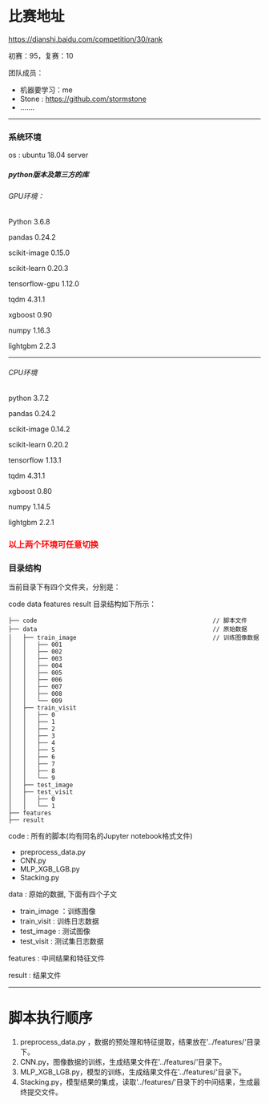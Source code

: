 # 比赛地址
https://dianshi.baidu.com/competition/30/rank

初赛：95，复赛：10

团队成员：

 - 机器要学习：me
 - Stone : https://github.com/stormstone
 - .......
    
---------------------------------------------
### 系统环境

os : ubuntu 18.04  server

##### python版本及第三方的库

###### GPU环境：

Python  3.6.8

pandas  0.24.2

scikit-image  0.15.0

scikit-learn  0.20.3

tensorflow-gpu  1.12.0

tqdm 4.31.1

xgboost  0.90

numpy  1.16.3

lightgbm 2.2.3

------------

###### CPU环境

python  3.7.2

pandas  0.24.2

scikit-image  0.14.2

scikit-learn  0.20.2

tensorflow  1.13.1

tqdm 4.31.1

xgboost  0.80

numpy  1.14.5

lightgbm 2.2.1

### <font color='red'>以上两个环境可任意切换</font>

### 目录结构

当前目录下有四个文件夹，分别是：

code   data   features   result
目录结构如下所示：

    ├── code                                                 // 脚本文件
    ├── data                                                 // 原始数据
    │   ├── train_image                                      // 训练图像数据
    │   │   ├── 001
    │   │   ├── 002
    │   │   ├── 003
    │   │   ├── 004
    │   │   ├── 005
    │   │   ├── 006
    │   │   ├── 007
    │   │   ├── 008
    │   │   └── 009 
    │   ├── train_visit
    │   │   ├── 0
    │   │   ├── 1
    │   │   ├── 2
    │   │   ├── 3
    │   │   ├── 4
    │   │   ├── 5
    │   │   ├── 6
    │   │   ├── 7
    │   │   ├── 8
    │   │   └── 9 
    │   ├── test_image   
    │   ├── test_visit
    │   │   ├── 0
    │   │   └── 1                   
    ├── features                      
    ├── result                       

code : 所有的脚本(均有同名的Jupyter notebook格式文件)

- preprocess_data.py
- CNN.py
- MLP_XGB_LGB.py
- Stacking.py

data : 原始的数据, 下面有四个子文

- train_image ：训练图像
- train_visit      : 训练日志数据
- test_image    : 测试图像
- test_visit        : 测试集日志数据

features : 中间结果和特征文件

result : 结果文件

---

# 脚本执行顺序

1. preprocess_data.py ，数据的预处理和特征提取，结果放在'../features/'目录下。
2. CNN.py，图像数据的训练，生成结果文件在'../features/'目录下。
3. MLP_XGB_LGB.py，模型的训练，生成结果文件在'../features/'目录下。
4. Stacking.py，模型结果的集成，读取'../features/'目录下的中间结果，生成最终提交文件。
